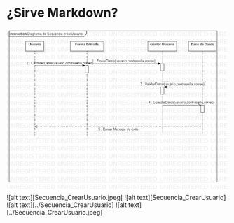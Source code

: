 # ¿Sirve Markdown?

![alt text](https://github.com/FuckUps/FuckUps.github.io/blob/LinkImages/Secuencia_CrearUsuario.jpeg)
![alt text][Secuencia_CrearUsuario.jpeg]
![alt text][Secuencia_CrearUsuario]
![alt text][../Secuencia_CrearUsuario]
![alt text][../Secuencia_CrearUsuario.jpeg]
